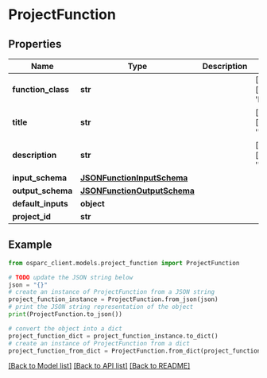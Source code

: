 # ProjectFunction


## Properties

Name | Type | Description | Notes
------------ | ------------- | ------------- | -------------
**function_class** | **str** |  | [optional] [default to 'PROJECT']
**title** | **str** |  | [optional] [default to '']
**description** | **str** |  | [optional] [default to '']
**input_schema** | [**JSONFunctionInputSchema**](JSONFunctionInputSchema.md) |  | 
**output_schema** | [**JSONFunctionOutputSchema**](JSONFunctionOutputSchema.md) |  | 
**default_inputs** | **object** |  | 
**project_id** | **str** |  | 

## Example

```python
from osparc_client.models.project_function import ProjectFunction

# TODO update the JSON string below
json = "{}"
# create an instance of ProjectFunction from a JSON string
project_function_instance = ProjectFunction.from_json(json)
# print the JSON string representation of the object
print(ProjectFunction.to_json())

# convert the object into a dict
project_function_dict = project_function_instance.to_dict()
# create an instance of ProjectFunction from a dict
project_function_from_dict = ProjectFunction.from_dict(project_function_dict)
```
[[Back to Model list]](../README.md#documentation-for-models) [[Back to API list]](../README.md#documentation-for-api-endpoints) [[Back to README]](../README.md)



